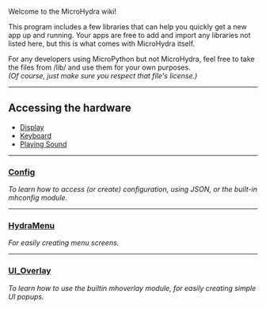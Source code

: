 Welcome to the MicroHydra wiki!

This program includes a few libraries that can help you quickly get a new app up and running. Your apps are free to add and import any libraries not listed here, but this is what comes with MicroHydra itself.

For any developers using MicroPython but not MicroHydra, feel free to take the files from /lib/ and use them for your own purposes.   
*(Of course, just make sure you respect that file's license.)*

----
## Accessing the hardware
* [Display](https://github.com/echo-lalia/Cardputer-MicroHydra/wiki/Display)
* [Keyboard](https://github.com/echo-lalia/Cardputer-MicroHydra/wiki/Keyboard)
* [Playing Sound](https://github.com/echo-lalia/Cardputer-MicroHydra/wiki/Playing-Sound)

----

### [Config](https://github.com/echo-lalia/Cardputer-MicroHydra/wiki/Accessing-config-files)
*To learn how to access (or create) configuration, using JSON, or the built-in mhconfig module.*

----

### [HydraMenu](https://github.com/echo-lalia/Cardputer-MicroHydra/wiki/HydraMenu)
*For easily creating menu screens.*

----

### [UI_Overlay](https://github.com/echo-lalia/Cardputer-MicroHydra/wiki/mhoverlay)
*To learn how to use the builtin mhoverlay module, for easily creating simple UI popups.*